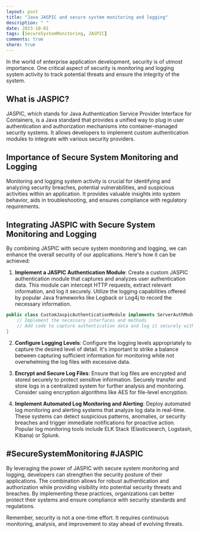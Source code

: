 ```yaml
---
layout: post
title: "Java JASPIC and secure system monitoring and logging"
description: " "
date: 2023-10-01
tags: [SecureSystemMonitoring, JASPIC]
comments: true
share: true
---
```


In the world of enterprise application development, security is of utmost importance. One critical aspect of security is monitoring and logging system activity to track potential threats and ensure the integrity of the system. 

## What is JASPIC?

JASPIC, which stands for Java Authentication Service Provider Interface for Containers, is a Java standard that provides a unified way to plug in user authentication and authorization mechanisms into container-managed security systems. It allows developers to implement custom authentication modules to integrate with various security providers.

## Importance of Secure System Monitoring and Logging

Monitoring and logging system activity is crucial for identifying and analyzing security breaches, potential vulnerabilities, and suspicious activities within an application. It provides valuable insights into system behavior, aids in troubleshooting, and ensures compliance with regulatory requirements.

## Integrating JASPIC with Secure System Monitoring and Logging

By combining JASPIC with secure system monitoring and logging, we can enhance the overall security of our applications. Here's how it can be achieved:

1. **Implement a JASPIC Authentication Module**: Create a custom JASPIC authentication module that captures and analyzes user authentication data. This module can intercept HTTP requests, extract relevant information, and log it securely. Utilize the logging capabilities offered by popular Java frameworks like Logback or Log4j to record the necessary information.

```java
public class CustomJaspicAuthenticationModule implements ServerAuthModule {
    // Implement the necessary interfaces and methods
    // Add code to capture authentication data and log it securely with a logger
}
```

2. **Configure Logging Levels**: Configure the logging levels appropriately to capture the desired level of detail. It's important to strike a balance between capturing sufficient information for monitoring while not overwhelming the log files with excessive data.

3. **Encrypt and Secure Log Files**: Ensure that log files are encrypted and stored securely to protect sensitive information. Securely transfer and store logs in a centralized system for further analysis and monitoring. Consider using encryption algorithms like AES for file-level encryption.

4. **Implement Automated Log Monitoring and Alerting**: Deploy automated log monitoring and alerting systems that analyze log data in real-time. These systems can detect suspicious patterns, anomalies, or security breaches and trigger immediate notifications for proactive action. Popular log monitoring tools include ELK Stack (Elasticsearch, Logstash, Kibana) or Splunk.

## #SecureSystemMonitoring #JASPIC

By leveraging the power of JASPIC with secure system monitoring and logging, developers can strengthen the security posture of their applications. The combination allows for robust authentication and authorization while providing visibility into potential security threats and breaches. By implementing these practices, organizations can better protect their systems and ensure compliance with security standards and regulations.

Remember, security is not a one-time effort. It requires continuous monitoring, analysis, and improvement to stay ahead of evolving threats.
